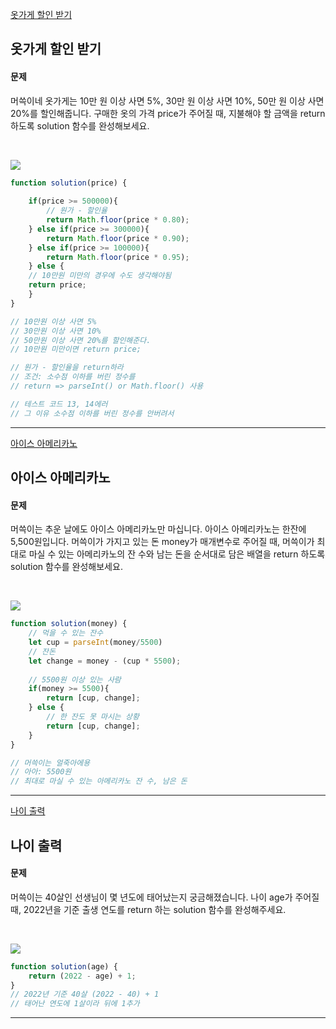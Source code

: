[옷가게 할인 받기](https://school.programmers.co.kr/learn/courses/30/lessons/120818)

## 옷가게 할인 받기
#### 문제
머쓱이네 옷가게는 10만 원 이상 사면 5%, 30만 원 이상 사면 10%, 50만 원 이상 사면 20%를 할인해줍니다.
구매한 옷의 가격 price가 주어질 때, 지불해야 할 금액을 return 하도록 solution 함수를 완성해보세요.

<br/>

![](https://velog.velcdn.com/images/jkang4531/post/3715ef0e-b404-4762-8284-8eed38fd9c01/image.png)

```javascript
function solution(price) {
    
    if(price >= 500000){
        // 원가 - 할인율
        return Math.floor(price * 0.80);
    } else if(price >= 300000){
        return Math.floor(price * 0.90);
    } else if(price >= 100000){
        return Math.floor(price * 0.95);
    } else {
    // 10만원 미만의 경우에 수도 생각해야됨
    return price;
    }
}

// 10만원 이상 사면 5%
// 30만원 이상 사면 10%
// 50만원 이상 사면 20%를 할인해준다.
// 10만원 미만이면 return price;

// 원가 - 할인율을 return하라
// 조건: 소수점 이하를 버린 정수를 
// return => parseInt() or Math.floor() 사용

// 테스트 코드 13, 14에러
// 그 이유 소수점 이하를 버린 정수를 안버려서
```
---
[아이스 아메리카노](https://school.programmers.co.kr/learn/courses/30/lessons/120819)
## 아이스 아메리카노
#### 문제
머쓱이는 추운 날에도 아이스 아메리카노만 마십니다. 아이스 아메리카노는 한잔에 5,500원입니다. 머쓱이가 가지고 있는 돈 money가 매개변수로 주어질 때, 머쓱이가 최대로 마실 수 있는 아메리카노의 잔 수와 남는 돈을 순서대로 담은 배열을 return 하도록 solution 함수를 완성해보세요.

<br/>

![](https://velog.velcdn.com/images/jkang4531/post/6ed259d4-58dd-4314-b1b9-904ab9715669/image.png)

```javascript
function solution(money) {
    // 먹을 수 있는 잔수
    let cup = parseInt(money/5500)
    // 잔돈
    let change = money - (cup * 5500);
    
    // 5500원 이상 있는 사람
    if(money >= 5500){
        return [cup, change];
    } else {
        // 한 잔도 못 마시는 상황
        return [cup, change];
    }
}

// 머쓱이는 얼죽아에용
// 아아: 5500원
// 최대로 마실 수 있는 아메리카노 잔 수, 남은 돈
```
---
[나이 출력](https://school.programmers.co.kr/learn/courses/30/lessons/120820)
## 나이 출력
#### 문제
머쓱이는 40살인 선생님이 몇 년도에 태어났는지 궁금해졌습니다. 나이 age가 주어질 때, 2022년을 기준 출생 연도를 return 하는 solution 함수를 완성해주세요.

<br/>

![](https://velog.velcdn.com/images/jkang4531/post/79a0423b-87a1-4985-9c28-eb5d6ce74b61/image.png)

```javascript
function solution(age) {
    return (2022 - age) + 1;
}
// 2022년 기준 40살 (2022 - 40) + 1
// 태어난 연도에 1살이라 뒤에 1추가
```
---
